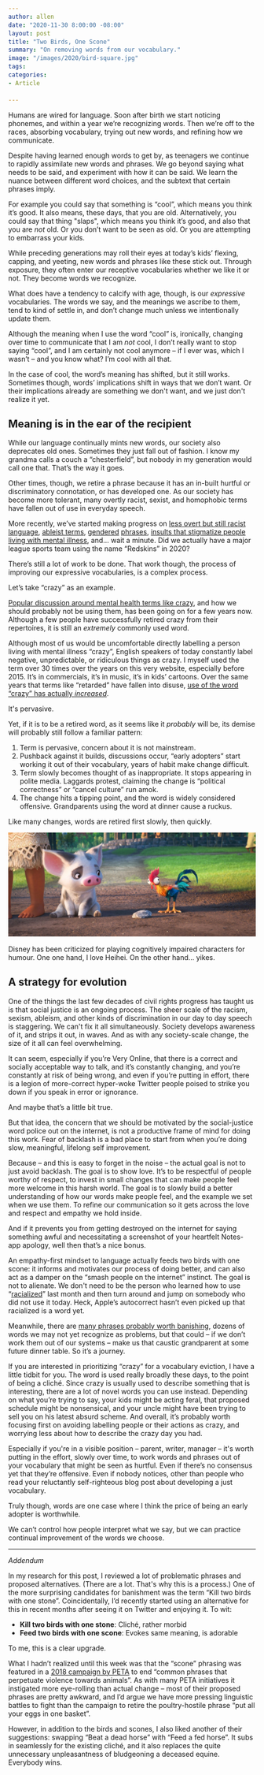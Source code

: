 ```yaml
---
author: allen
date: "2020-11-30 8:00:00 -08:00"
layout: post
title: "Two Birds, One Scone"
summary: "On removing words from our vocabulary."
image: "/images/2020/bird-square.jpg"
tags:
categories:
- Article

---
```


Humans are wired for language. Soon after birth we start noticing phonemes, and within a year we’re recognizing words. Then we’re off to the races, absorbing vocabulary, trying out new words, and refining how we communicate.

Despite having learned enough words to get by, as teenagers we continue to rapidly assimilate new words and phrases. We go beyond saying what needs to be said, and experiment with how it can be said. We learn the nuance between different word choices, and the subtext that certain phrases imply.

For example you could say that something is “cool”, which means you think it’s good. It also means, these days, that you are old. Alternatively, you could say that thing "slaps", which means you think it’s good, and also that you are *not* old. Or you don’t want to be seen as old. Or you are attempting to embarrass your kids.

While preceding generations may roll their eyes at today’s kids’ flexing, capping, and yeeting, new words and phrases like these stick out. Through exposure, they often enter our receptive vocabularies whether we like it or not. They become words we recognize.

What does have a tendency to calcify with age, though, is our *expressive* vocabularies. The words we say, and the meanings we ascribe to them, tend to kind of settle in, and don’t change much unless we intentionally update them.

Although the meaning when I use the word “cool” is, ironically, changing over time to communicate that I am *not* cool, I don’t really want to stop saying “cool”, and I am certainly not cool anymore – if I ever was, which I wasn’t – and you know what? I’m cool with all that.

In the case of cool, the word’s meaning has shifted, but it still works. Sometimes though, words’ implications shift in ways that we don’t want. Or their implications already are something we don't want, and we just don't realize it yet.

## Meaning is in the ear of the recipient

While our language continually mints new words, our society also deprecates old ones. Sometimes they just fall out of fashion. I know my grandma calls a couch a “chesterfield”, but nobody in my generation would call one that. That’s the way it goes.

Other times, though, we retire a phrase because it has an in-built hurtful or discriminatory connotation, or has developed one. As our society has become more tolerant, many overtly racist, sexist, and homophobic terms have fallen out of use in everyday speech.

More recently, we’ve started making progress on [less overt but still racist language](https://www.upworthy.com/10-common-phrases-that-are-actually-racist-af), [ableist terms](https://diversity.caltech.edu/documents/1901/ableist_terms.pdf), [gendered](https://www.gaystarnews.com/article/gender-neutral-phrases-to-know/) [phrases](https://gusto.com/blog/people-management/gendered-language-workplace), [insults that stigmatize people living with mental illness](https://www.lehighcenter.com/lifestyle/mental-illness-dictionary-5-words-we-should-stop-using-to-describe-people/), and… wait a minute. Did we actually have a major league sports team using the name “Redskins” in 2020?

There’s still a lot of work to be done. That work though, the process of improving our expressive vocabularies, is a complex process.

Let’s take “crazy” as an example.

[Popular discussion around mental health terms like crazy](https://www.npr.org/2019/07/08/739643765/why-people-are-arguing-to-stop-using-the-words-crazy-and-insane), and how we should probably not be using them, has been going on for a few years now. Although a few people have successfully retired crazy from their repertoires, it is still an *extremely* commonly used word.

Although most of us would be uncomfortable directly labelling a person living with mental illness “crazy”, English speakers of today constantly label negative, unpredictable, or ridiculous things as crazy.  I myself used the term over 30 times over the years on this very website, especially before 2015. It’s in commercials, it’s in music, it’s in kids’ cartoons. Over the same years that terms like “retarded” have fallen into disuse, [use of the word “crazy” has actually *increased*](https://books.google.com/ngrams/graph?content=retarded%2Ccrazy&year_start=1800&year_end=2019&corpus=26&smoothing=3&direct_url=t1%3B%2Cretarded%3B%2Cc0%3B.t1%3B%2Ccrazy%3B%2Cc0).

It's pervasive.

Yet, if it is to be a retired word, as it seems like it *probably* will be, its demise will probably still follow a familiar pattern:

1. Term is pervasive, concern about it is not mainstream.
2. Pushback against it builds, discussions occur, “early adopters” start working it out of their vocabulary, years of habit make change difficult.
3. Term slowly becomes thought of as inappropriate. It stops appearing in polite media. Laggards protest, claiming the change is “political correctness” or “cancel culture” run amok.
4. The change hits a tipping point, and the word is widely considered offensive. Grandparents using the word at dinner cause a ruckus.

Like many changes, words are retired first slowly, then quickly.

<img src="/images/2020/bird-eyes.jpg" />
<div class="centered"><p>Disney has been criticized for playing cognitively impaired characters for humour. One one hand, I love Heihei. On the other hand... yikes.</p></div>

## A strategy for evolution

One of the things the last few decades of civil rights progress has taught us is that social justice is an ongoing process. The sheer scale of the racism, sexism, ableism, and other kinds of discrimination in our day to day speech is staggering. We can't fix it all simultaneously. Society develops awareness of it, and strips it out, in waves. And as with any society-scale change, the size of it all can feel overwhelming.

It can seem, especially if you’re Very Online, that there is a correct and socially acceptable way to talk, and it’s constantly changing, and you’re constantly at risk of being wrong, and even if you’re putting in effort, there is a legion of more-correct hyper-woke Twitter people poised to strike you down if you speak in error or ignorance.

And maybe that’s a little bit true.

But that idea, the concern that we should be motivated by the social-justice word police out on the internet, is not a productive frame of mind for doing this work. Fear of backlash is a bad place to start from when you’re doing slow, meaningful, lifelong self improvement.

Because – and this is easy to forget in the noise – the actual goal is not to just avoid backlash. The goal is to show love. It’s to be respectful of people worthy of respect, to invest in small changes that can make people feel more welcome in this harsh world. The goal is to slowly build a better understanding of how our words make people feel, and the example we set when we use them. To refine our communication so it gets across the love and respect and empathy we hold inside.

And if it prevents you from getting destroyed on the internet for saying something awful and necessitating a screenshot of your heartfelt Notes-app apology, well then that’s a nice bonus.

An empathy-first mindset to language actually feeds two birds with one scone: it informs and motivates our process of doing better, and can also act as a damper on the “smash people on the internet” instinct. The goal is not to alienate. We don't need to be the person who learned how to use “[racialized](https://www.merriam-webster.com/dictionary/racialized)” last month and then turn around and jump on somebody who did not use it today. Heck, Apple’s autocorrect hasn’t even picked up that racialized is a word yet.

Meanwhile, there are [many phrases probably worth banishing](https://mashable.com/2015/06/04/ally-vocabulary-banned-words/), dozens of words we may not yet recognize as problems, but that could – if we don’t work them out of our systems – make us that caustic grandparent at some future dinner table. So it’s a journey.

If you are interested in prioritizing “crazy” for a vocabulary eviction, I have a little tidbit for you. The word is used really broadly these days, to the point of being a cliché. Since crazy is usually used to describe something that is interesting, there are a lot of novel words you can use instead. Depending on what you’re trying to say, your kids might be acting feral, that proposed schedule might be nonsensical, and your uncle might have been trying to sell you on his latest absurd scheme. And overall, it’s probably worth focusing first on avoiding labelling people or their actions as crazy, and worrying less about how to describe the crazy day you had.

Especially if you're in a visible position – parent, writer, manager – it's worth putting in the effort, slowly over time, to work words and phrases out of your vocabulary that might be seen as hurtful. Even if there’s no consensus yet that they’re offensive. Even if nobody notices, other than people who read your reluctantly self-righteous blog post about developing a just vocabulary.

Truly though, words are one case where I think the price of being an early adopter is worthwhile.

We can’t control how people interpret what we say, but we can practice continual improvement of the words we choose.

-----

*Addendum*

In my research for this post, I reviewed a lot of problematic phrases and proposed alternatives. (There are a lot. That's why this is a process.) One of the more surprising candidates for banishment was the term “Kill two birds with one stone”. Coincidentally, I’d recently started using an alternative for this in recent months after seeing it on Twitter and enjoying it. To wit:

- **Kill two birds with one stone**: Cliché, rather morbid
- **Feed two birds with one scone**: Evokes same meaning, is adorable

To me, this is a clear upgrade.

What I hadn’t realized until this week was that the “scone” phrasing was featured in a [2018 campaign by PETA](https://www.peta.org/teachkind/lesson-plans-activities/animal-friendly-idioms/) to end “common phrases that perpetuate violence towards animals”.  As with many PETA initiatives it instigated more eye-rolling than actual change – most of their proposed phrases are pretty awkward, and I’d argue we have more pressing linguistic battles to fight than the campaign to retire the poultry-hostile phrase “put all your eggs in one basket”.

However, in addition to the birds and scones, I also liked another of their suggestions: swapping “Beat a dead horse” with “Feed a fed horse”. It subs in seamlessly for the existing cliché, and it also replaces the quite unnecessary unpleasantness of bludgeoning a deceased equine. Everybody wins.